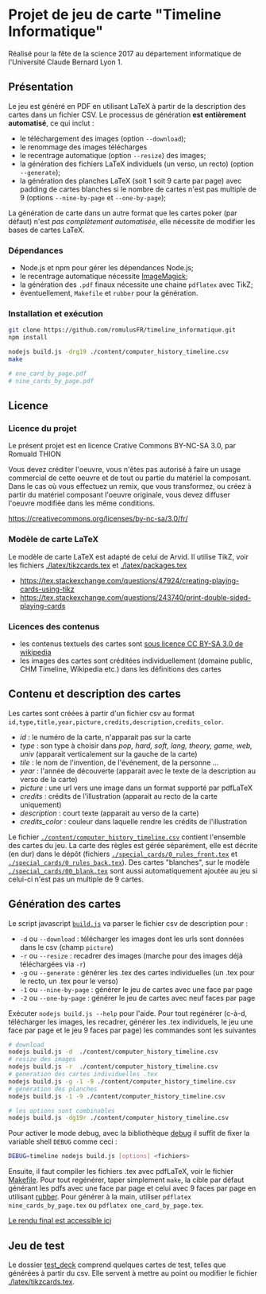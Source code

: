 Projet de jeu de carte "Timeline Informatique"
==============================================

Réalisé pour la fête de la science 2017 au département informatique de l'Université Claude Bernard Lyon 1.

Présentation
------------

Le jeu est généré en PDF en utilisant LaTeX à partir de la description des cartes dans un fichier CSV.
Le processus de génération **est entièrement automatisé**, ce qui inclut :

  - le téléchargement des images (option `--download`);
  - le renommage des images télécharges
  - le recentrage automatique (option `--resize`) des images;
  - la génération des fichiers LaTeX individuels (un verso, un recto) (option `--generate`);
  - la génération des planches LaTeX (soit 1 soit 9 carte par page) avec padding de cartes blanches si le nombre de cartes n'est pas multiple de 9 (options `--nine-by-page` et `--one-by-page`);

La génération de carte dans un autre format que les cartes poker (par défaut) n'est _pas complètement automatisée_, elle nécessite de modifier les bases de cartes LaTeX.

### Dépendances

* Node.js et npm pour gérer les dépendances Node.js;
* le recentrage automatique nécessite [ImageMagick](https://imagemagick.org/index.php);
* la génération des `.pdf` finaux nécessite une chaine `pdflatex` avec TikZ;
* éventuellement, `Makefile` et `rubber` pour la génération.


### Installation et exécution

```bash
git clone https://github.com/romulusFR/timeline_informatique.git
npm install

nodejs build.js -drg19 ./content/computer_history_timeline.csv
make

# one_card_by_page.pdf
# nine_cards_by_page.pdf
```

Licence
-------

### Licence du projet

Le présent projet est en licence Crative Commons BY-NC-SA 3.0, par Romuald THION

Vous devez créditer l'oeuvre, vous n'êtes pas autorisé à faire un usage commercial de cette oeuvre et de tout ou partie du matériel la composant. Dans le cas où vous effectuez un remix, que vous transformez, ou créez à partir du matériel composant l'oeuvre originale, vous devez diffuser l'oeuvre modifiée dans les même conditions.

<https://creativecommons.org/licenses/by-nc-sa/3.0/fr/>

### Modèle de carte LaTeX

Le modèle de carte LaTeX est adapté de celui de Arvid. Il utilise TikZ, voir les fichiers [./latex/tikzcards.tex](./latex/tikzcards.tex) et [./latex/packages.tex](./latex/packages.tex)

* <https://tex.stackexchange.com/questions/47924/creating-playing-cards-using-tikz>
* <https://tex.stackexchange.com/questions/243740/print-double-sided-playing-cards>

### Licences des contenus

* les contenus textuels des cartes sont [sous licence CC BY-SA 3.0 de wikipedia](https://fr.wikipedia.org/wiki/Wikip%C3%A9dia:Citation_et_r%C3%A9utilisation_du_contenu_de_Wikip%C3%A9dia)
* les images des cartes sont créditées individuellement (domaine public, CHM Timeline, Wikipedia etc.) dans les définitions des cartes

Contenu et description des cartes
-----------------------------------

Les cartes sont créées à partir d'un fichier csv au format `id,type,title,year,picture,credits,description,credits_color`.

* *id* : le numéro de la carte, n'apparait pas sur la carte
* *type* : son type à choisir dans *pop, hard, soft, lang, theory, game, web, univ* (apparait verticalement sur la gauche de la carte)
* *tile* : le nom de l'invention, de l'événement, de la personne ...
* *year* : l'année de découverte (apparait avec le texte de la description au verso de la carte)
* *picture* : une url vers une image dans un format supporté par pdfLaTeX
* *credits* : crédits de l'illustration (apparait au recto de la carte uniquement)
* *description* : court texte (apparait au verso de la carte)
* *credits_color* : couleur dans laquelle rendre les crédits de l'illustration

Le fichier [`./content/computer_history_timeline.csv`](./content/computer_history_timeline.csv) contient l'ensemble des cartes du jeu.
La carte des règles est gérée séparément, elle est décrite (en dur) dans le dépôt (fichiers [`./special_cards/0_rules_front.tex`](./special_cards/0_rules_front.tex) et  [`./special_cards/0_rules_back.tex`](./special_cards/0_rules_back.tex)).
Des cartes "blanches", sur le modèle [`./special_cards/00_blank.tex`](./special_cards/00_blank.tex) sont aussi automatiquement ajoutée au jeu si celui-ci n'est pas un multiple de 9 cartes.

Génération des cartes
------------------------
Le script javascript [`build.js`](build.js) va parser le fichier csv de description pour :

* `-d` ou `--download` : télécharger les images dont les urls sont données dans le csv (champ `picture`)
* `-r` ou `--resize` : recadrer des images (marche pour des images déjà téléchargées via `-r`)
* `-g` ou `--generate` : générer les .tex des cartes individuelles (un .tex pour le recto, un .tex pour le verso)
* `-1` ou `--nine-by-page` :  générer le jeu de cartes avec une face par page
* `-2` ou `--one-by-page` : générer le jeu de cartes avec neuf faces par page

Exécuter `nodejs build.js --help` pour l'aide. Pour tout regénérer (c-à-d, télécharger les images, les recadrer, générer les .tex individuels, le jeu une face par page et le jeu 9 faces par page) les commandes sont les suivantes
```bash
# download
nodejs build.js -d  ./content/computer_history_timeline.csv            
# resize des images
nodejs build.js -r  ./content/computer_history_timeline.csv   
# generation des cartes individuelles .tex
nodejs build.js -g -1 -9 ./content/computer_history_timeline.csv             
# génération des planches
nodejs build.js -1 -9 ./content/computer_history_timeline.csv

# les options sont combinables
nodejs build.js -dg19r ./content/computer_history_timeline.csv
```
Pour activer le mode debug, avec la bibliothèque [debug](https://www.npmjs.com/package/debug) il suffit de fixer la variable shell `DEBUG`  comme ceci :
```bash
DEBUG=timeline nodejs build.js [options] <fichiers>
```

Ensuite, il faut compiler les fichiers .tex avec pdfLaTeX, voir le fichier [Makefile](./Makefile). Pour tout regénérer, taper simplement `make`, la cible par défaut générant les pdfs avec une face par page et celui avec 9 faces par page en utilisant [rubber](https://launchpad.net/rubber/). Pour générer à la main, utiliser `pdflatex nine_cards_by_page.tex` ou `pdflatex one_card_by_page.tex`.

[Le rendu final est accessible ici](http://liris.cnrs.fr/romuald.thion/files/Communication/Timeline/)

Jeu de test
--------------

Le dossier [test_deck](test_deck) comprend quelques cartes de test, telles que générées à partir du csv. Elle servent à mettre au point ou modifier le fichier [./latex/tikzcards.tex](./latex/tikzcards.tex).